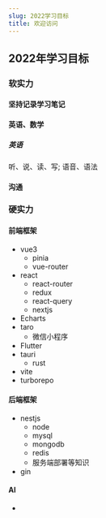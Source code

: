 ```yaml
---
slug: 2022学习目标
title: 欢迎访问
---
```


## 2022年学习目标

### 软实力

#### 坚持记录学习笔记

#### 英语、数学

##### 英语

听、说、读、写; 语音、语法

#### 沟通

### 硬实力

#### 前端框架

- vue3 
  - pinia
  - vue-router
- react
  - react-router
  - redux
  - react-query
  - nextjs
- Echarts
- taro
  - 微信小程序
- Flutter
- tauri
  - rust
- vite
- turborepo


#### 后端框架 
- nestjs
  - node
  - mysql
  - mongodb
  - redis
  - 服务端部署等知识
- gin

#### AI
- 





